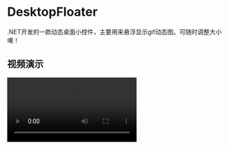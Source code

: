# DesktopFloater
.NET开发的一款动态桌面小控件，主要用来悬浮显示gif动态图。可随时调整大小噢！

## 视频演示
<video src="https://github.com/AiziChen/DesktopFloater/blob/master/snapshot/test_show.wmv">DesktopFloater Test Video</video>
